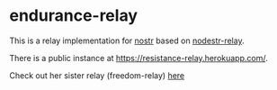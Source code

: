 # endurance-relay

This is a relay implementation for [nostr](https://github.com/fiatjaf/nostr) based on [nodestr-relay](https://github.com/Dolu89/nodestr-relay).

There is a public instance at https://resistance-relay.herokuapp.com/.

Check out her sister relay (freedom-relay) [here](https://github.com/RahulR100/freedom-relay)
